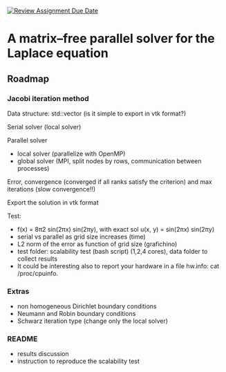 [![Review Assignment Due Date](https://classroom.github.com/assets/deadline-readme-button-22041afd0340ce965d47ae6ef1cefeee28c7c493a6346c4f15d667ab976d596c.svg)](https://classroom.github.com/a/bOfolMCC)
# A matrix–free parallel solver for the Laplace equation

## Roadmap

### Jacobi iteration method

Data structure: std::vector (is it simple to export in vtk format?)

Serial solver (local solver)

Parallel solver
- local solver (parallelize with OpenMP)
- global solver (MPI, split nodes by rows, communication between processes)

Error, convergence (converged if all ranks satisfy the criterion) and max iterations (slow convergence!!)

Export the solution in vtk format

Test:
- f(x) = 8π2 sin(2πx) sin(2πy), with exact sol u(x, y) = sin(2πx) sin(2πy)
- serial vs parallel as grid size increases (time)
- L2 norm of the error as function of grid size (grafichino)
- test folder: scalability test (bash script) (1,2,4 cores), data folder to collect results
- It could be interesting also to report your hardware in a file hw.info: cat /proc/cpuinfo.

### Extras
- non homogeneous Dirichlet boundary conditions
- Neumann and Robin boundary conditions
- Schwarz iteration type (change only the local solver)

### README
- results discussion
- instruction to reproduce the scalability test